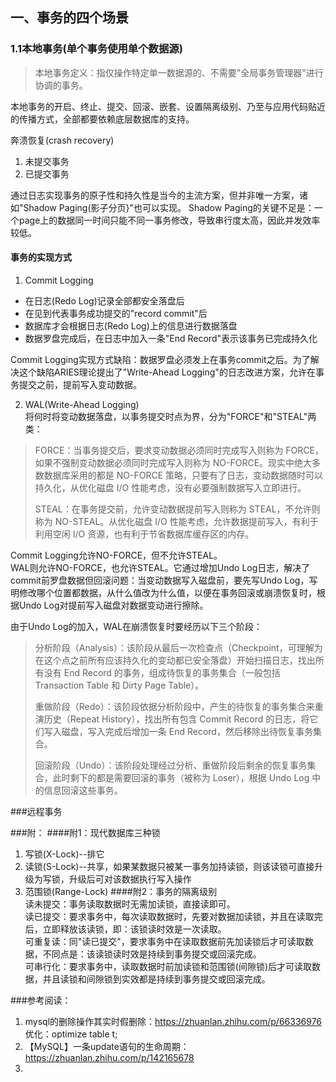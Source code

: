 
## 一、事务的四个场景
### 1.1本地事务(单个事务使用单个数据源)
> 本地事务定义：指仅操作特定单一数据源的、不需要"全局事务管理器"进行协调的事务。

本地事务的开启、终止、提交、回滚、嵌套、设置隔离级别、乃至与应用代码贴近的传播方式，全部都要依赖底层数据库的支持。

奔溃恢复(crash recovery)  
1. 未提交事务  
2. 已提交事务

通过日志实现事务的原子性和持久性是当今的主流方案，但并非唯一方案，诸如"Shadow Paging(影子分页}"也可以实现。
Shadow Paging的关键不足是：一个page上的数据同一时间只能不同一事务修改，导致串行度太高，因此并发效率较低。

#### 事务的实现方式
1. Commit Logging  
- 在日志(Redo Log)记录全部都安全落盘后
- 在见到代表事务成功提交的"record commit"后
- 数据库才会根据日志(Redo Log)上的信息进行数据落盘
- 数据罗盘完成后，在日志中加入一条"End Record"表示该事务已完成持久化

Commit Logging实现方式缺陷：数据罗盘必须发上在事务commit之后。为了解决这个缺陷ARIES理论提出了"Write-Ahead Logging"的日志改进方案，允许在事务提交之前，提前写入变动数据。  

2. WAL(Write-Ahead Logging)  
将何时将变动数据落盘，以事务提交时点为界，分为"FORCE"和"STEAL"两类：
> FORCE：当事务提交后，要求变动数据必须同时完成写入则称为 FORCE，如果不强制变动数据必须同时完成写入则称为 NO-FORCE。现实中绝大多数数据库采用的都是 NO-FORCE 策略，只要有了日志，变动数据随时可以持久化，从优化磁盘 I/O 性能考虑，没有必要强制数据写入立即进行。  
> 
> STEAL：在事务提交前，允许变动数据提前写入则称为 STEAL，不允许则称为 NO-STEAL。从优化磁盘 I/O 性能考虑，允许数据提前写入，有利于利用空闲 I/O 资源，也有利于节省数据库缓存区的内存。  

Commit Logging允许NO-FORCE，但不允许STEAL。  
WAL则允许NO-FORCE，也允许STEAL。它通过增加Undo Log日志，解决了commit前罗盘数据但回滚问题：当变动数据写入磁盘前，要先写Undo Log，写明修改哪个位置都数据，从什么值改为什么值，以便在事务回滚或崩溃恢复时，根据Undo Log对提前写入磁盘对数据变动进行擦除。

由于Undo Log的加入，WAL在崩溃恢复时要经历以下三个阶段：  
> 分析阶段（Analysis）：该阶段从最后一次检查点（Checkpoint，可理解为在这个点之前所有应该持久化的变动都已安全落盘）开始扫描日志，找出所有没有 End Record 的事务，组成待恢复的事务集合（一般包括 Transaction Table 和 Dirty Page Table）。  
> 
> 重做阶段（Redo）：该阶段依据分析阶段中，产生的待恢复的事务集合来重演历史（Repeat History），找出所有包含 Commit Record 的日志，将它们写入磁盘，写入完成后增加一条 End Record，然后移除出待恢复事务集合。  
> 
> 回滚阶段（Undo）：该阶段处理经过分析、重做阶段后剩余的恢复事务集合，此时剩下的都是需要回滚的事务（被称为 Loser），根据 Undo Log 中的信息回滚这些事务。


###远程事务





###附：
####附1：现代数据库三种锁
1. 写锁(X-Lock)--排它
2. 读锁(S-Lock)--共享，如果某数据只被某一事务加持读锁，则该读锁可直接升级为写锁，升级后可对该数据执行写入操作
3. 范围锁(Range-Lock)
####附2：事务的隔离级别  
读未提交：事务读取数据时无需加读锁，直接读即可。  
读已提交：要求事务中，每次读取数据时，先要对数据加读锁，并且在读取完后，立即释放该读锁，即：该锁读时效是一次读取。  
可重复读：同"读已提交"，要求事务中在读取数据前先加读锁后才可读取数据，不同点是：该读锁读时效是持续到事务提交或回滚完成。  
可串行化：要求事务中，读取数据时前加读锁和范围锁(间隙锁)后才可读取数据，并且读锁和间隙锁到实效都是持续到事务提交或回滚完成。  






###参考阅读：  
1. mysql的删除操作其实时假删除：https://zhuanlan.zhihu.com/p/66336976           优化：optimize table t;
2. 【MySQL】一条update语句的生命周期：https://zhuanlan.zhihu.com/p/142165678
3. 
